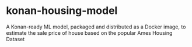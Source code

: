 # konan-housing-model

A Konan-ready ML model, packaged and distributed as a Docker image, to estimate the sale price of house based on the popular Ames Housing Dataset

